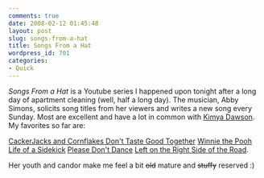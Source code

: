 ```yaml
---
comments: true
date: 2008-02-12 01:45:48
layout: post
slug: songs-from-a-hat
title: Songs From a Hat
wordpress_id: 701
categories:
- Quick
---
```


_Songs From a Hat_ is a Youtube series I happened upon tonight after a long day of apartment cleaning (well, half a long day). The musician, Abby Simons, solicits song titles from her viewers and writes a new song every Sunday. Most are excellent and have a lot in common with [Kimya Dawson](http://www.youtube.com/watch?v=V3LkW70LZY8). My favorites so far are:

[CackerJacks and Cornflakes Don't Taste Good Together](http://www.youtube.com/watch?v=iYK2GJXGM_Q&feature=user)
[Winnie the Pooh](http://www.youtube.com/watch?v=tLpu1RAdzjg&feature=user)
[Life of a Sidekick](http://www.youtube.com/watch?v=q6YHg5DuCUU&feature=user)
[Please Don't Dance](http://www.youtube.com/watch?v=0HfE7N7hlyE&feature=user)
[Left on the Right Side of the Road](http://www.youtube.com/watch?v=cQDKopc22F8&feature=user).

Her youth and candor make me feel a bit <del>old</del> mature and <del>stuffy</del> reserved :)

